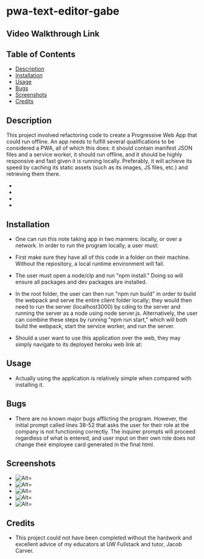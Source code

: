# pwa-text-editor-gabe

## Video Walkthrough Link

## Table of Contents

- [Description](#description)
- [Installation](#installation)
- [Usage](#Usage)
- [Bugs](#Bugs)
- [Screenshots](#screenshots)
- [Credits](#credits)

## Description

This project involved refactoring code to create a Progressive Web App that could run offline. An app needs to fulfill several qualifications to be considered a PWA, all of which this does: it should contain manifest JSON files and a service worker, it should run offline, and it should be highly responsive and fast given it is running locally. Preferably, it will achieve its speed by caching its static assets (such as its images, JS files, etc.) and retrieving them there.

-
-
-
-

## Installation

- One can run this note taking app in two manners: locally, or over a network. In order to run the program locally, a user must:

- First make sure they have all of this code in a folder on their machine. Without the repository, a local runtime environment will fail.

- The user must open a node/clp and run "npm install." Doing so will ensure all packages and dev packages are installed.

- In the root folder, the user can then run "npm run build" in order to build the webpack and serve the entire client folder locally; they would then need to run the server (localhost3000) by cding to the server and running the server as a node using node server.js. Alternatively, the user can combine these steps by running "npm run start," which will both build the webpack, start the service worker, and run the server.

- Should a user want to use this application over the web, they may simply navigate to its deployed heroku web link at:

## Usage

- Actually using the application is relatively simple when compared with installing it.

## Bugs

- There are no known major bugs afflicting the program. However, the initial prompt called lines 38-52 that asks the user for their role at the company is not functioning correctly. The inquirer prompts will proceed regardless of what is entered, and user input on their own role does not change their employee card generated in the final html.

## Screenshots

- ![Alt= ](./screenshots/screenshot1.jpg)
- ![Alt= ](./screenshots/screenshot2.jpg)
- ![Alt= ](./screenshots/screenshot3.jpg)
- ![Alt= ](./screenshots/screenshot4.jpg)
- ![Alt= ](./screenshots/screenshot5.jpg)

## Credits

- This project could not have been completed without the hardwork and excellent advice of my educators at UW Fullstack and tutor, Jacob Carver.
